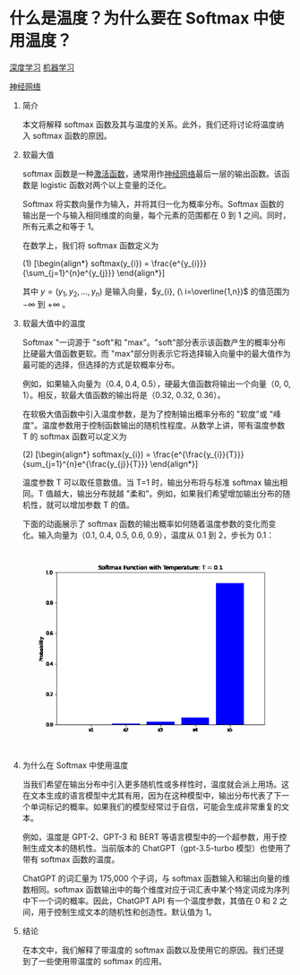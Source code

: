# 什么是温度？为什么要在 Softmax 中使用温度？

[深度学习](https://www.baeldung.com/cs/category/ai/deep-learning) [机器学习](https://www.baeldung.com/cs/category/ai/ml)

[神经网络](https://www.baeldung.com/cs/tag/neural-networks)

1. 简介

    本文将解释 softmax 函数及其与温度的关系。此外，我们还将讨论将温度纳入 softmax 函数的原因。

2. 软最大值

    softmax 函数是一种[激活函数](https://www.baeldung.com/cs/activation-functions-neural-nets)，通常用作[神经网络](https://www.baeldung.com/cs/convolutional-vs-regular-nn#neural-networks)最后一层的输出函数。该函数是 logistic 函数对两个以上变量的泛化。

    Softmax 将实数向量作为输入，并将其归一化为概率分布。Softmax 函数的输出是一个与输入相同维度的向量，每个元素的范围都在 0 到 1 之间。同时，所有元素之和等于 1。

    在数学上，我们将 softmax 函数定义为

    (1) \[\begin{align*} softmax(y_{i}) = \frac{e^{y_{i}}}{\sum_{j=1}^{n}e^{y_{j}}} \end{align*}\]

    其中 $y = (y_{1}, y_{2}, ..., y_{n})$ 是输入向量，$y_{i}, (\ i=\overline{1,n})$ 的值范围为 $-\infty$ 到 $+\infty$ 。

3. 软最大值中的温度

    Softmax "一词源于 "soft"和 "max"。"soft"部分表示该函数产生的概率分布比硬最大值函数更软。而 "max"部分则表示它将选择输入向量中的最大值作为最可能的选择，但选择的方式是软概率分布。

    例如，如果输入向量为（0.4, 0.4, 0.5），硬最大值函数将输出一个向量（0, 0, 1）。相反，软最大值函数的输出将是（0.32, 0.32, 0.36）。

    在软极大值函数中引入温度参数，是为了控制输出概率分布的 "软度"或 "峰度"。温度参数用于控制函数输出的随机性程度。从数学上讲，带有温度参数 T 的 softmax 函数可以定义为

    (2) \[\begin{align*} softmax(y_{i}) = \frac{e^{\frac{y_{i}}{T}}}{sum_{j=1}^{n}e^{\frac{y_{j}}{T}}} \end{align*}\]

    温度参数 T 可以取任意数值。当 T=1 时，输出分布将与标准 softmax 输出相同。T 值越大，输出分布就越 "柔和"。例如，如果我们希望增加输出分布的随机性，就可以增加参数 T 的值。

    下面的动画展示了 softmax 函数的输出概率如何随着温度参数的变化而变化。输入向量为（0.1, 0.4, 0.5, 0.6, 0.9），温度从 0.1 到 2，步长为 0.1：

    ![软最大动画](pic/softmax_animation.webp)

4. 为什么在 Softmax 中使用温度

    当我们希望在输出分布中引入更多随机性或多样性时，温度就会派上用场。这在文本生成的语言模型中尤其有用，因为在这种模型中，输出分布代表了下一个单词标记的概率。如果我们的模型经常过于自信，可能会生成非常重复的文本。

    例如，温度是 GPT-2、GPT-3 和 BERT 等语言模型中的一个超参数，用于控制生成文本的随机性。当前版本的 ChatGPT（gpt-3.5-turbo 模型）也使用了带有 softmax 函数的温度。

    ChatGPT 的词汇量为 175,000 个子词，与 softmax 函数输入和输出向量的维数相同。softmax 函数输出中的每个维度对应于词汇表中某个特定词成为序列中下一个词的概率。因此，ChatGPT API 有一个温度参数，其值在 0 和 2 之间，用于控制生成文本的随机性和创造性。默认值为 1。

5. 结论

    在本文中，我们解释了带温度的 softmax 函数以及使用它的原因。我们还提到了一些使用带温度的 softmax 的应用。
